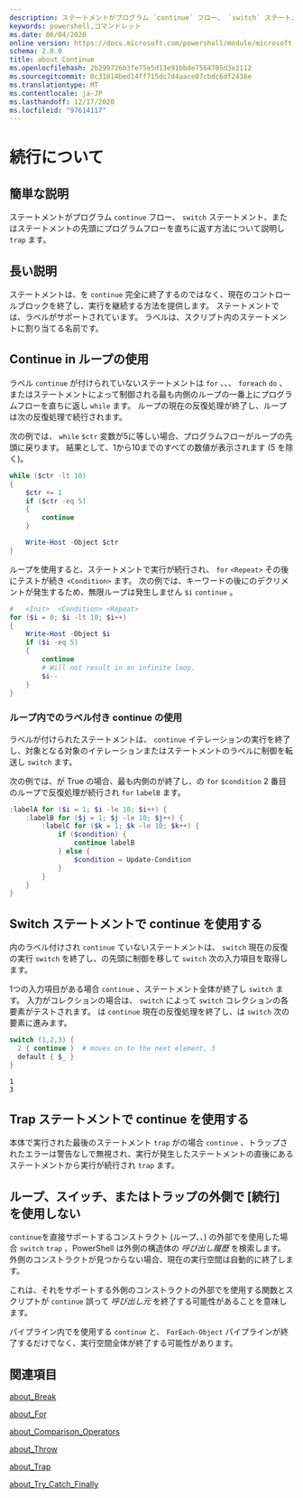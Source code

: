 ```yaml
---
description: ステートメントがプログラム `continue` フロー、 `switch` ステートメント、またはステートメントの先頭にプログラムフローを直ちに返す方法について説明し `trap` ます。
keywords: powershell,コマンドレット
ms.date: 06/04/2020
online version: https://docs.microsoft.com/powershell/module/microsoft.powershell.core/about/about_continue?view=powershell-7.1&WT.mc_id=ps-gethelp
schema: 2.0.0
title: about_Continue
ms.openlocfilehash: 2b299726b3fe75e5d13e91bbde7564705d3e2112
ms.sourcegitcommit: 0c31814bed14ff715dc7d4aace07cbdc6df2438e
ms.translationtype: MT
ms.contentlocale: ja-JP
ms.lasthandoff: 12/17/2020
ms.locfileid: "97614117"
---
```

# <a name="about-continue"></a>続行について

## <a name="short-description"></a>簡単な説明

ステートメントがプログラム `continue` フロー、 `switch` ステートメント、またはステートメントの先頭にプログラムフローを直ちに返す方法について説明し `trap` ます。

## <a name="long-description"></a>長い説明

ステートメントは、を `continue` 完全に終了するのではなく、現在のコントロールブロックを終了し、実行を継続する方法を提供します。 ステートメントでは、ラベルがサポートされています。
ラベルは、スクリプト内のステートメントに割り当てる名前です。

## <a name="using-continue-in-loops"></a>Continue in ループの使用

ラベル `continue` が付けられていないステートメントは `for` 、、、 `foreach` `do` 、またはステートメントによって制御される最も内側のループの一番上にプログラムフローを直ちに返し `while` ます。 ループの現在の反復処理が終了し、ループは次の反復処理で続行されます。

次の例では、 `while` `$ctr` 変数が5に等しい場合、プログラムフローがループの先頭に戻ります。 結果として、1から10までのすべての数値が表示されます (5 を除く)。

```powershell
while ($ctr -lt 10)
{
    $ctr += 1
    if ($ctr -eq 5)
    {
        continue
    }

    Write-Host -Object $ctr
}
```

ループを使用すると、ステートメントで実行が続行され、 `for` `<Repeat>` その後にテストが続き `<Condition>` ます。 次の例では、キーワードの後にのデクリメントが発生するため、無限ループは発生しません `$i` `continue` 。

```powershell
#   <Init>  <Condition> <Repeat>
for ($i = 0; $i -lt 10; $i++)
{
    Write-Host -Object $i
    if ($i -eq 5)
    {
        continue
        # Will not result in an infinite loop.
        $i--
    }
}
```

### <a name="using-a-labeled-continue-in-a-loop"></a>ループ内でのラベル付き continue の使用

ラベルが付けられたステートメントは、 `continue` イテレーションの実行を終了し、対象となる対象のイテレーションまたはステートメントのラベルに制御を転送し `switch` ます。

次の例では、が True の場合、最も内側のが終了し、の `for` `$condition` 2 番目のループで反復処理が続行され `for` `labelB` ます。

```powershell
:labelA for ($i = 1; $i -le 10; $i++) {
    :labelB for ($j = 1; $j -le 10; $j++) {
        :labelC for ($k = 1; $k -le 10; $k++) {
            if ($condition) {
                continue labelB
            } else {
                $condition = Update-Condition
            }
        }
    }
}
```

## <a name="using-continue-in-a-switch-statement"></a>Switch ステートメントで continue を使用する

内のラベル付けされ `continue` ていないステートメントは、 `switch` 現在の反復の実行 `switch` を終了し、の先頭に制御を移して `switch` 次の入力項目を取得します。

1つの入力項目がある場合 `continue` 、ステートメント全体が終了し `switch` ます。
入力がコレクションの場合は、 `switch` によって `switch` コレクションの各要素がテストされます。 は `continue` 現在の反復処理を終了し、は `switch` 次の要素に進みます。

```powershell
switch (1,2,3) {
  2 { continue }  # moves on to the next element, 3
  default { $_ }
}
```

```Output
1
3
```

## <a name="using-continue-in-a-trap-statement"></a>Trap ステートメントで continue を使用する

本体で実行された最後のステートメント `trap` がの場合 `continue` 、トラップされたエラーは警告なしで無視され、実行が発生したステートメントの直後にあるステートメントから実行が続行され `trap` ます。

## <a name="do-not-use-continue-outside-of-a-loop-switch-or-trap"></a>ループ、スイッチ、またはトラップの外側で [続行] を使用しない

`continue`を直接サポートするコンストラクト (ループ、、) の外部でを使用した場合 `switch` `trap` 、PowerShell は外側の構造体の _呼び出し履歴_ を検索します。 外側のコンストラクトが見つからない場合、現在の実行空間は自動的に終了します。

これは、それをサポートする外側のコンストラクトの外部でを使用する関数とスクリプトが `continue` 誤って _呼び出し元_ を終了する可能性があることを意味します。

パイプライン内でを使用する `continue` と、 `ForEach-Object` パイプラインが終了するだけでなく、実行空間全体が終了する可能性があります。

## <a name="see-also"></a>関連項目

[about_Break](about_Break.md)

[about_For](about_For.md)

[about_Comparison_Operators](about_Comparison_Operators.md)

[about_Throw](about_Throw.md)

[about_Trap](about_Trap.md)

[about_Try_Catch_Finally](about_Try_Catch_Finally.md)
